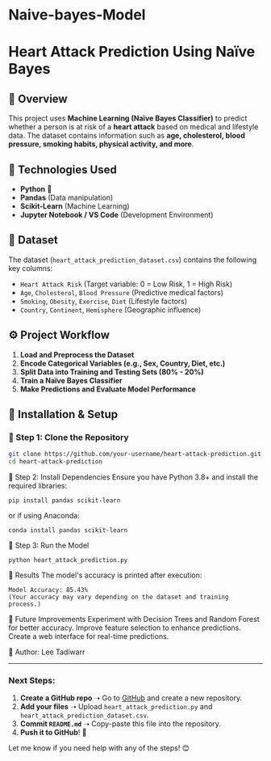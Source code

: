 # Naive-bayes-Model
# Heart Attack Prediction Using Naïve Bayes  

## 📌 Overview  
This project uses **Machine Learning (Naïve Bayes Classifier)** to predict whether a person is at risk of a **heart attack** based on medical and lifestyle data. The dataset contains information such as **age, cholesterol, blood pressure, smoking habits, physical activity, and more**.  

## 🚀 Technologies Used  
- **Python** 🐍  
- **Pandas** (Data manipulation)  
- **Scikit-Learn** (Machine Learning)  
- **Jupyter Notebook / VS Code** (Development Environment)  

## 📂 Dataset  
The dataset (`heart_attack_prediction_dataset.csv`) contains the following key columns:  
- `Heart Attack Risk` (Target variable: 0 = Low Risk, 1 = High Risk)  
- `Age`, `Cholesterol`, `Blood Pressure` (Predictive medical factors)  
- `Smoking`, `Obesity`, `Exercise`, `Diet` (Lifestyle factors)  
- `Country`, `Continent`, `Hemisphere` (Geographic influence)  

## ⚙️ Project Workflow  
1. **Load and Preprocess the Dataset**  
2. **Encode Categorical Variables (e.g., Sex, Country, Diet, etc.)**  
3. **Split Data into Training and Testing Sets (80% - 20%)**  
4. **Train a Naïve Bayes Classifier**  
5. **Make Predictions and Evaluate Model Performance**  

## 📜 Installation & Setup  
### 🔹 Step 1: Clone the Repository  
```bash
git clone https://github.com/your-username/heart-attack-prediction.git
cd heart-attack-prediction
```
🔹 Step 2: Install Dependencies
Ensure you have Python 3.8+ and install the required libraries:
```
pip install pandas scikit-learn
```
or if using Anaconda:
```
conda install pandas scikit-learn
```
🔹 Step 3: Run the Model
```
python heart_attack_prediction.py
```
🎯 Results
The model's accuracy is printed after execution:
```
Model Accuracy: 85.43%
(Your accuracy may vary depending on the dataset and training process.)
```
📌 Future Improvements
Experiment with Decision Trees and Random Forest for better accuracy.
Improve feature selection to enhance predictions.
Create a web interface for real-time predictions.


📩 Author: Lee Tadiwarr

---

### **Next Steps:**
1. **Create a GitHub repo** ➝ Go to [GitHub](https://github.com/) and create a new repository.
2. **Add your files** ➝ Upload `heart_attack_prediction.py` and `heart_attack_prediction_dataset.csv`.
3. **Commit `README.md`** ➝ Copy-paste this file into the repository.
4. **Push it to GitHub**! 🚀  

Let me know if you need help with any of the steps! 😊
